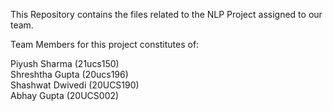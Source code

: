 This Repository contains the files related to the NLP Project assigned to our team.

Team Members for this project constitutes of:

Piyush Sharma (21ucs150)  
Shreshtha Gupta (20ucs196)  
Shashwat Dwivedi (20UCS190)   
Abhay Gupta (20UCS002)

